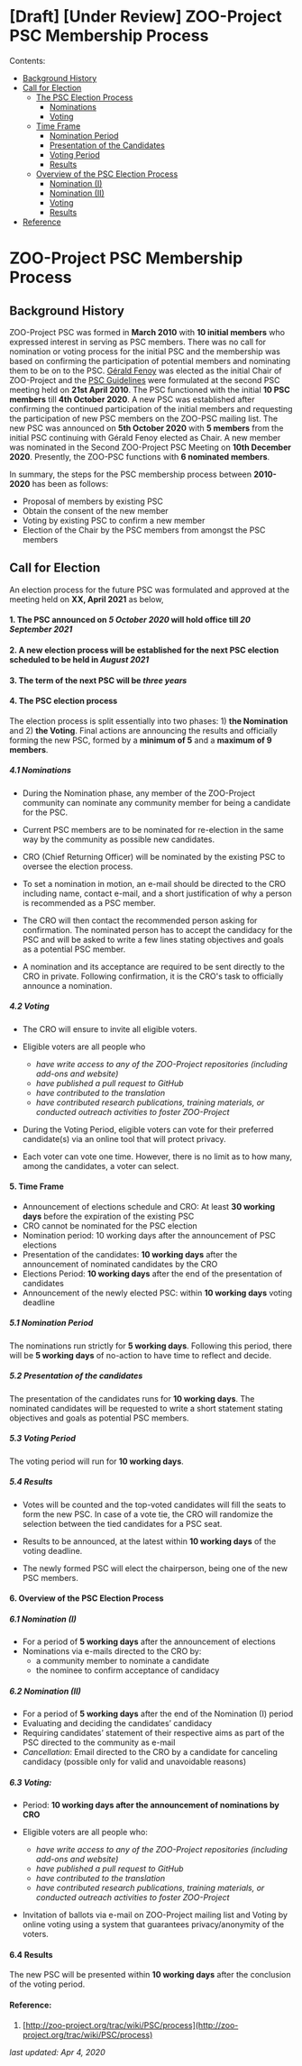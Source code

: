 # [Draft] [Under Review] ZOO-Project PSC Membership Process

Contents:
- [Background History](#background-history)
- [Call for Election](#call-for-election)
    - [The PSC Election Process](#4-the-psc-election-process)
        - [Nominations](#41-nominations)
        - [Voting](#42-voting)
    - [Time Frame](#5-time-frame)
        - [Nomination Period](#51-nomination-period)
        - [Presentation of the Candidates](#52-presentation-of-the-candidates)
        - [Voting Period](#53-voting-period)
        - [Results](#54-results)
    - [Overview of the PSC Election Process](#6-overview-of-the-psc-election-process)
        - [Nomination (I)](#61-nomination-i)
        - [Nomination (II)](#62-nomination-ii)
        - [Voting](#63-voting)
        - [Results](#64-results)
- [Reference](#reference)
        

# ZOO-Project PSC Membership Process

## Background History

ZOO-Project PSC was formed in **March 2010** with **10 initial members** who expressed interest in serving as PSC members. There was no call for nomination or voting process for the initial PSC and the membership was based on confirming the participation of potential members and nominating them to be on to the PSC. [Gérald Fenoy](https://wiki.osgeo.org/wiki/User:Djay) was elected as the initial Chair of ZOO-Project and the [PSC Guidelines](http://zoo-project.org/trac/wiki/PSC/process) were formulated at the second PSC meeting held on **21st April 2010**. The PSC functioned with the initial **10 PSC members** till **4th October 2020**. A new PSC was established after confirming the continued participation of the initial members and requesting the participation of new PSC members on the ZOO-PSC mailing list. The new PSC was announced on **5th October 2020** with **5 members** from the initial PSC continuing with Gérald Fenoy elected as Chair. A new member was nominated in the Second ZOO-Project PSC Meeting on **10th December 2020**. Presently, the ZOO-PSC functions with **6 nominated members**. 

In summary, the steps for the PSC membership process between **2010-2020** has been as follows:
- Proposal of members by existing PSC
- Obtain the consent of the new member
- Voting by existing PSC to confirm a new member
- Election of the Chair by the PSC members from amongst the PSC members


## Call for Election

An election process for the future PSC was formulated and approved at the meeting held on **XX, April 2021** as below, 

#### 1. The PSC announced on *5 October 2020* will hold office till *20 September 2021*
#### 2. A new election process will be established for the next PSC election scheduled to be held in *August 2021*
#### 3. The term of the next PSC will be *three years*
#### 4. The PSC election process

The election process is split essentially into two phases: 1) **the Nomination** and 2) **the Voting**. Final actions are announcing the results and officially forming the new PSC, formed by a **minimum of 5** and a **maximum of 9 members**.

##### 4.1 Nominations 

- During the Nomination phase, any member of the ZOO-Project community can nominate any community member for being a candidate for the PSC.

- Current PSC members are to be nominated for re-election in the same way by the community as possible new candidates.

- CRO (Chief Returning Officer) will be nominated by the existing PSC to oversee the election process.

- To set a nomination in motion, an e-mail should be directed to the CRO including name, contact e-mail, and a short justification of why a person is recommended as a PSC member.

- The CRO will then contact the recommended person asking for confirmation. The nominated person has to accept the candidacy for the PSC and will be asked to write a few lines stating objectives and goals as a potential PSC member.

- A nomination and its acceptance are required to be sent directly to the CRO in private. Following confirmation, it is the CRO's task to officially announce a nomination.


##### 4.2 Voting

- The CRO will ensure to invite all eligible voters.

- Eligible voters are all people who
    - *have write access to any of the ZOO-Project repositories (including add-ons and website)*
    - *have published a pull request to GitHub*
    - *have contributed to the translation*
    - *have contributed research publications, training materials, or conducted outreach activities to foster ZOO-Project*

- During the Voting Period, eligible voters can vote for their preferred candidate(s) via an online tool that will protect privacy.

- Each voter can vote one time. However, there is no limit as to how many, among the candidates, a voter can select.

#### 5. Time Frame

* Announcement of elections schedule and CRO: At least **30 working days** before the expiration of the existing PSC 
* CRO cannot be nominated for the PSC election
* Nomination period: 10 working days after the announcement of PSC elections
* Presentation of the candidates: **10 working days** after the announcement of nominated candidates by the CRO
* Elections Period: **10 working days** after the end of the presentation of candidates
* Announcement of the newly elected PSC: within **10 working days** voting deadline

##### 5.1 Nomination Period

The nominations run strictly for **5 working days**. Following this period, there will be **5 working days** of no-action to have time to reflect and decide.

##### 5.2 Presentation of the candidates

The presentation of the candidates runs for **10 working days**. The nominated candidates will be requested to write a short statement stating objectives and goals as potential PSC members.

##### 5.3 Voting Period

The voting period will run for **10 working days**.

##### 5.4 Results

- Votes will be counted and the top-voted candidates will fill the seats to form the new PSC. In case of a vote tie, the CRO will randomize the selection between the tied candidates for a PSC seat.

- Results to be announced, at the latest within **10 working days** of the voting deadline.

- The newly formed PSC will elect the chairperson, being one of the new PSC members.


#### 6. Overview of the PSC Election Process

##### 6.1 Nomination (I)

- For a period of **5 working days** after the announcement of elections
- Nominations via e-mails directed to the CRO by:
    - a community member to nominate a candidate
    - the nominee to confirm acceptance of candidacy

##### 6.2 Nomination (II)

- For a period of **5 working days** after the end of the Nomination (I) period
- Evaluating and deciding the candidates’ candidacy
- Requiring candidates’ statement of their respective aims as part of the PSC directed to the community as e-mail 
- *Cancellation*: Email directed to the CRO by a candidate for canceling candidacy (possible only for valid and unavoidable reasons)

##### 6.3 Voting: 

- Period: **10 working days after the announcement of nominations by CRO**

- Eligible voters are all people who:

    - *have write access to any of the ZOO-Project repositories (including add-ons and website)*
    - *have published a pull request to GitHub*
    - *have contributed to the translation*
    - *have contributed research publications, training materials, or conducted outreach activities to foster ZOO-Project*

- Invitation of ballots via e-mail on ZOO-Project mailing list and Voting by online voting using a system that guarantees privacy/anonymity of the voters.

#### 6.4 Results

The new PSC will be presented within **10 working days** after the conclusion of the voting period.

#### Reference: 

1. [http://zoo-project.org/trac/wiki/PSC/process](http://zoo-project.org/trac/wiki/PSC/process)

*last updated: Apr 4, 2020*
